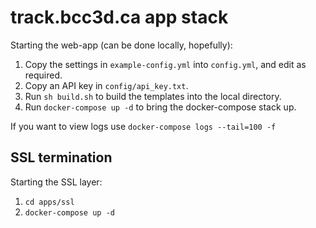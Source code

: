 # track.bcc3d.ca app stack

Starting the web-app (can be done locally, hopefully):

1. Copy the settings in `example-config.yml` into `config.yml`, and edit as required.
1. Copy an API key in `config/api_key.txt`.
1. Run `sh build.sh` to build the templates into the local directory.
1. Run `docker-compose up -d` to bring the docker-compose stack up.

If you want to view logs use `docker-compose logs --tail=100 -f`

## SSL termination

Starting the SSL layer:

1. `cd apps/ssl`
1. `docker-compose up -d`
